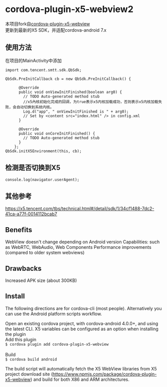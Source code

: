 cordova-plugin-x5-webview2
====

本项目fork自[cordova-plugin-x5-webview](https://github.com/jeremyup/cordova-plugin-x5-webview)  
更新到最新的X5 SDK，并适配cordova-android 7.x  

## 使用方法  
在项目的MainActivity中添加
```
import com.tencent.smtt.sdk.QbSdk;

QbSdk.PreInitCallback cb = new QbSdk.PreInitCallback() {

      @Override
      public void onViewInitFinished(boolean arg0) {
        // TODO Auto-generated method stub
        //x5內核初始化完成的回调，为true表示x5内核加载成功，否则表示x5内核加载失败，会自动切换到系统内核。
        Log.d("app", " onViewInitFinished is " + arg0);
        // Set by <content src="index.html" /> in config.xml
      }

      @Override
      public void onCoreInitFinished() {
        // TODO Auto-generated method stub
      }
    };
QbSdk.initX5Environment(this, cb);
```

## 检测是否切换到X5  
```
console.log(navigator.userAgent);
```

## 其他参考  
https://x5.tencent.com/tbs/technical.html#/detail/sdk/1/34cf1488-7dc2-41ca-a77f-0014112bcab7  


Benefits
----

WebView doesn't change depending on Android version
Capabilities: such as WebRTC, WebAudio, Web Components
Performance improvements (compared to older system webviews)

Drawbacks
----

Increased APK size (about 300KB)

Install
----
The following directions are for cordova-cli (most people). Alternatively you can use the Android platform scripts workflow.

Open an existing cordova project, with cordova-android 4.0.0+, and using the latest CLI. X5 variables can be configured as an option when installing the plugin
<br/>Add this plugin   
``$ cordova plugin add cordova-plugin-x5-webview``<br/>  
Build    
``$ cordova build android``

The build script will automatically fetch the X5 WebView libraries from X5 project download site (https://www.npmjs.com/package/cordova-plugin-x5-webview) and build for both X86 and ARM architectures.
